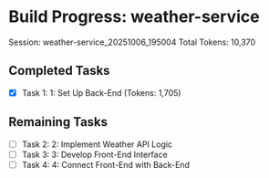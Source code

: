 # Build Progress: weather-service
Session: weather-service_20251006_195004
Total Tokens: 10,370

## Completed Tasks
- [x] Task 1: 1: Set Up Back-End (Tokens: 1,705)

## Remaining Tasks
- [ ] Task 2: 2: Implement Weather API Logic
- [ ] Task 3: 3: Develop Front-End Interface
- [ ] Task 4: 4: Connect Front-End with Back-End
